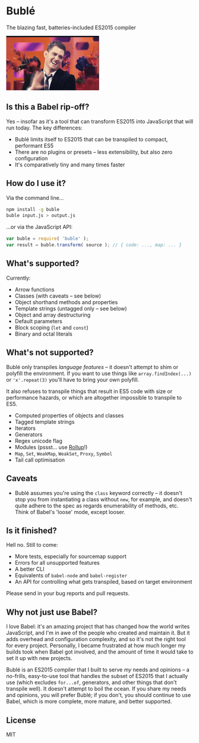 
# Bublé

The blazing fast, batteries-included ES2015 compiler

![derp](bublé.gif)


## Is this a Babel rip-off?

Yes – insofar as it's a tool that can transform ES2015 into JavaScript that will run today. The key differences:

* Bublé limits itself to ES2015 that can be transpiled to compact, performant ES5
* There are no plugins or presets – less extensibility, but also zero configuration
* It's comparatively tiny and many times faster


## How do I use it?

Via the command line...

```bash
npm install -g buble
buble input.js > output.js
```

...or via the JavaScript API:

```js
var buble = require( 'buble' );
var result = buble.transform( source ); // { code: ..., map: ... }
```


## What's supported?

Currently:

* Arrow functions
* Classes (with caveats – see below)
* Object shorthand methods and properties
* Template strings (untagged only – see below)
* Object and array destructuring
* Default parameters
* Block scoping (`let` and `const`)
* Binary and octal literals


## What's not supported?

Bublé only transpiles *language features* – it doesn't attempt to shim or polyfill the environment. If you want to use things like `array.findIndex(...)` or `'x'.repeat(3)` you'll have to bring your own polyfill.

It also refuses to transpile things that result in ES5 code with size or performance hazards, or which are altogether impossible to transpile to ES5.

* Computed properties of objects and classes
* Tagged template strings
* Iterators
* Generators
* Regex unicode flag
* Modules (pssst... use [Rollup](rollupjs.org)!)
* `Map`, `Set`, `WeakMap`, `WeakSet`, `Proxy`, `Symbol`
* Tail call optimisation


## Caveats

* Bublé assumes you're using the `class` keyword correctly – it doesn't stop you from instantiating a class without `new`, for example, and doesn't quite adhere to the spec as regards enumerability of methods, etc. Think of Babel's 'loose' mode, except looser.


## Is it finished?

Hell no. Still to come:

* More tests, especially for sourcemap support
* Errors for all unsupported features
* A better CLI
* Equivalents of `babel-node` and `babel-register`
* An API for controlling what gets transpiled, based on target environment

Please send in your bug reports and pull requests.


## Why not just use Babel?

I love Babel: it's an amazing project that has changed how the world writes JavaScript, and I'm in awe of the people who created and maintain it. But it adds overhead and configuration complexity, and so it's not the right tool for every project. Personally, I became frustrated at how much longer my builds took when Babel got involved, and the amount of time it would take to set it up with new projects.

Bublé is an ES2015 compiler that I built to serve *my* needs and opinions – a no-frills, easy-to-use tool that handles the subset of ES2015 that I actually use (which excludes `for...of`, generators, and other things that don't transpile well). It doesn't attempt to boil the ocean. If you share my needs and opinions, you will prefer Bublé; if you don't, you should continue to use Babel, which is more complete, more mature, and better supported.

## License

MIT
